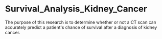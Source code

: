# Survival_Analysis_Kidney_Cancer
The purpose of this research is to determine whether or not a CT scan can accurately predict a patient's chance of survival after a diagnosis of kidney cancer.
